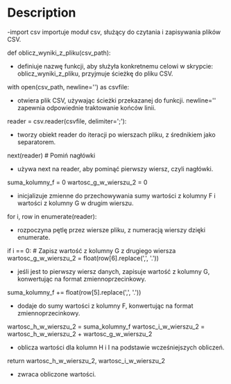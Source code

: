 # Description


-import csv
 importuje moduł csv, służący do czytania i zapisywania plików CSV.  


def oblicz_wyniki_z_pliku(csv_path):
- definiuje nazwę funkcji, aby służyła konkretnemu celowi w skrypcie: oblicz_wyniki_z_pliku, przyjmuje ścieżkę do pliku CSV.  


with open(csv_path, newline='') as csvfile:
- otwiera plik CSV, używając ścieżki przekazanej do funkcji. newline='' zapewnia odpowiednie traktowanie końców linii.  


reader = csv.reader(csvfile, delimiter=';'):
- tworzy obiekt reader do iteracji po wierszach pliku, z średnikiem jako separatorem.  


next(reader)  # Pomiń nagłówki
- używa next na reader, aby pominąć pierwszy wiersz, czyli nagłówki.


suma_kolumny_f = 0
wartosc_g_w_wierszu_2 = 0
- inicjalizuje zmienne do przechowywania sumy wartości z kolumny F i wartości z kolumny G w drugim wierszu.


for i, row in enumerate(reader):
- rozpoczyna pętlę przez wiersze pliku, z numeracją wierszy dzięki enumerate.


if i == 0:  # Zapisz wartość z kolumny G z drugiego wiersza
    wartosc_g_w_wierszu_2 = float(row[6].replace(',', '.'))
- jeśli jest to pierwszy wiersz danych, zapisuje wartość z kolumny G, konwertując na format zmiennoprzecinkowy.


suma_kolumny_f += float(row[5].replace(',', '.'))
- dodaje do sumy wartości z kolumny F, konwertując na format zmiennoprzecinkowy.


wartosc_h_w_wierszu_2 = suma_kolumny_f
wartosc_i_w_wierszu_2 = wartosc_h_w_wierszu_2 + wartosc_g_w_wierszu_2
- oblicza wartości dla kolumn H i I na podstawie wcześniejszych obliczeń.


return wartosc_h_w_wierszu_2, wartosc_i_w_wierszu_2
- zwraca obliczone wartości.

